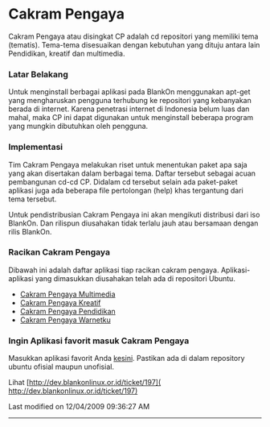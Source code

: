 # Cakram Pengaya
Cakram Pengaya atau disingkat CP adalah cd repositori yang memiliki tema
(tematis). Tema-tema disesuaikan dengan kebutuhan yang dituju antara lain
Pendidikan, kreatif dan multimedia.

### Latar Belakang
Untuk menginstall berbagai aplikasi pada BlankOn menggunakan apt-get yang
mengharuskan pengguna terhubung ke repositori yang kebanyakan berada di
internet. Karena penetrasi internet di Indonesia belum luas dan mahal, maka CP
ini dapat digunakan untuk menginstall beberapa program yang mungkin dibutuhkan
oleh pengguna.

### Implementasi
Tim Cakram Pengaya melakukan riset untuk menentukan paket apa saja yang akan
disertakan dalam berbagai tema. Daftar tersebut sebagai acuan pembangunan cd-cd
CP. Didalam cd tersebut selain ada paket-paket aplikasi juga ada beberapa file
pertolongan (help) khas tergantung dari tema tersebut.

Untuk pendistribusian Cakram Pengaya ini akan mengikuti distribusi dari iso
BlankOn. Dan rilispun diusahakan tidak terlalu jauh atau bersamaan dengan rilis
BlankOn.

### Racikan Cakram Pengaya
Dibawah ini adalah daftar aplikasi tiap racikan cakram pengaya. Aplikasi-aplikasi yang dimasukkan diusahakan telah ada di repositori Ubuntu.
  * [Cakram Pengaya Multimedia](/wiki/CakramPengaya/Multimedia)
  * [Cakram Pengaya Kreatif](/wiki/CakramPengaya/Kreatif)
  * [Cakram Pengaya Pendidikan](/wiki/CakramPengaya/Pendidikan)
  * [Cakram Pengaya Warnetku](/wiki/CakramPengaya/Warnetku)

### Ingin Aplikasi favorit masuk Cakram Pengaya
Masukkan aplikasi favorit Anda [kesini](/wiki/CakramPengaya/request). Pastikan ada di dalam repository ubuntu ofisial maupun unofisial.

Lihat [http://dev.blankonlinux.or.id/ticket/197](​http://dev.blankonlinux.or.id/ticket/197)

Last modified on 12/04/2009 09:36:27 AM
 
---
 
